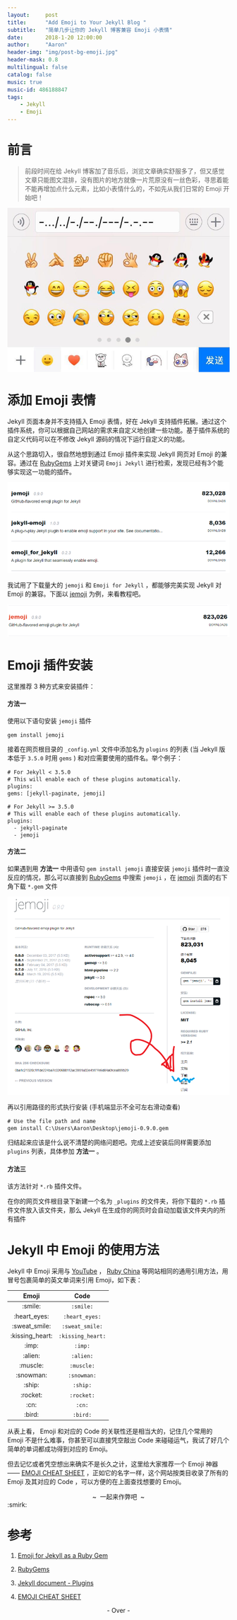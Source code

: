 ```yaml
---
layout:     post
title:      "Add Emoji to Your Jekyll Blog "
subtitle:   "简单几步让你的 Jekyll 博客兼容 Emoji 小表情"
date:       2018-1-20 12:00:00
author:     "Aaron"
header-img: "img/post-bg-emoji.jpg"
header-mask: 0.8
multilingual: false
catalog: false
music: true
music-id: 486188847
tags:
    - Jekyll
    - Emoji
---
```



# 前言
> 前段时间在给 Jekyll 博客加了音乐后，浏览文章确实舒服多了，但又感觉文章只能图文混排，没有图片的地方就像一片荒原没有一丝色彩，寻思着能不能再增加点什么元素，比如小表情什么的，不如先从我们日常的 Emoji 开始吧！


![textemoji](/img/in-post/2018-1-20-Emoji/textemoji.png)

# 添加 Emoji 表情

Jekyll 页面本身并不支持插入 Emoji 表情，好在 Jekyll 支持插件拓展。通过这个插件系统，你可以根据自己网站的需求来自定义地创建一些功能。基于插件系统的自定义代码可以在不修改 Jekyll 源码的情况下运行自定义的功能。

从这个思路切入，很自然地想到通过 Emoji 插件来实现 Jekyll 网页对 Emoji 的兼容。通过在 [RubyGems](https://rubygems.org/gems) 上对关键词 ```Emoji Jekyll``` 进行检索，发现已经有3个能够实现这一功能的插件。

![relevent Emoji](/img/in-post/2018-1-20-Emoji/releventEmoji.png)

我试用了下载量大的 ```jemoji``` 和 ```Emoji for Jekyll``` ，都能够完美实现 Jekyll 对 Emoji 的兼容。下面以 [jemoji](https://rubygems.org/gems/jemoji) 为例，来看教程吧。

![jemoji](/img/in-post/2018-1-20-Emoji/jemoji.png)


# Emoji 插件安装

这里推荐 3 种方式来安装插件：

#### **方法一**
使用以下语句安装 ```jemoji``` 插件
```
gem install jemoji
```

接着在网页根目录的 ```_config.yml``` 文件中添加名为 ```plugins``` 的列表 (当 Jekyll 版本低于 ```3.5.0``` 时用 ```gems``` ) 和对应需要使用的插件名。举个例子：

```
# For Jekyll < 3.5.0
# This will enable each of these plugins automatically.
plugins:
gems: [jekyll-paginate, jemoji]
```

```
# For Jekyll >= 3.5.0
# This will enable each of these plugins automatically.
plugins:
  - jekyll-paginate
  - jemoji
```

#### **方法二**
如果遇到用 **方法一** 中用语句 ```gem install jemoji``` 直接安装 ```jemoji``` 插件时一直没反应的情况，那么可以直接到 [RubyGems](https://rubygems.org/gems) 中搜索 ```jemoji``` ，在 [jemoji](https://rubygems.org/gems/jemoji) 页面的右下角下载 ```*.gem``` 文件

![downloadJemoji](/img/in-post/2018-1-20-Emoji/downloadjemoji.png)

再以引用路径的形式执行安装 (手机端显示不全可左右滑动查看)

```
# Use the file path and name
gem install C:\Users\Aaron\Desktop\jemoji-0.9.0.gem
```

归结起来应该是什么说不清楚的网络问题吧。完成上述安装后同样需要添加 ```plugins``` 列表，具体参加 **方法一** 。


#### **方法三**
该方法针对 ```*.rb``` 插件文件。

在你的网页文件根目录下新建一个名为 ```_plugins``` 的文件夹，将你下载的 ```*.rb``` 插件文件放入该文件夹，那么 Jekyll 在生成你的网页时会自动加载该文件夹内的所有插件

# Jekyll 中 Emoji 的使用方法

Jekyll 中 Emoji 采用与 [YouTube](https://youtube.com/) ， [Ruby China](http://ruby-china.org/) 等网站相同的通用引用方法，用冒号包裹简单的英文单词来引用 Emoji，如下表：

<style>
#emoji
img{margin: 0}
</style>

<table id="emoji" class="table table-bordered table-striped table-condensed">
	<thead>
		<tr>
			<th>Emoji</th>
			<th>Code</th>
		</tr>
	</thead>
	<tbody>
		<tr>
			<td align="center"> :smile: </td>
			<td align="center"> <code>:smile:</code> </td>
		</tr>
		<tr>
			<td align="center"> :heart_eyes: </td>
			<td align="center"> <code>:heart_eyes:</code> </td>
		</tr>
		<tr>
			<td align="center"> :sweat_smile: </td>
			<td align="center"> <code>:sweat_smile:</code> </td>
		</tr>
		<tr>
			<td align="center"> :kissing_heart: </td>
			<td align="center"> <code>:kissing_heart:</code> </td>
		</tr>
    <tr>
			<td align="center"> :imp: </td>
			<td align="center"> <code>:imp:</code> </td>
		</tr>
		<tr>
			<td align="center"> :alien: </td>
			<td align="center"> <code>:alien:</code> </td>
		</tr>
		<tr>
			<td align="center"> :muscle: </td>
			<td align="center"> <code>:muscle:</code> </td>
		</tr>
    <tr>
			<td align="center"> :snowman: </td>
			<td align="center"> <code>:snowman:</code> </td>
		</tr>
    <tr>
			<td align="center"> :ship: </td>
			<td align="center"> <code>:ship:</code> </td>
		</tr>
		<tr>
			<td align="center"> :rocket: </td>
			<td align="center"> <code>:rocket:</code> </td>
		</tr>
		<tr>
			<td align="center"> :cn: </td>
			<td align="center"> <code>:cn:</code> </td>
		</tr>
    <tr>
			<td align="center"> :bird: </td>
			<td align="center"> <code>:bird:</code> </td>
		</tr>
  </tbody>
</table>

从表上看， Emoji 和对应的 Code 的关联性还是相当大的，记住几个常用的 Emoji 不是什么难事，你甚至可以直接凭空敲出 Code 来碰碰运气，我试了好几个简单的单词都成功得到对应的 Emoji。

但去记忆或者凭空想出来确实不是长久之计，这里给大家推荐一个 Emoji
神器—— [EMOJI CHEAT SHEET](https://www.webpagefx.com/tools/emoji-cheat-sheet/) ，正如它的名字一样，这个网站按类目收录了所有的 Emoji 及其对应的 Code ，可以方便的在上面查找想要的 Emoji。

<center>~ &nbsp;一起来作弊吧&nbsp; ~</center>
:smirk:


# 参考

1. [Emoji for Jekyll as a Ruby Gem](http://www.yihangho.com/emoji-for-jekyll-as-a-ruby-gem/)

2. [RubyGems](https://rubygems.org/gems)

3. [Jekyll document - Plugins](https://jekyllrb.com/docs/plugins/)

4. [EMOJI CHEAT SHEET](https://www.webpagefx.com/tools/emoji-cheat-sheet/)


<center>- Over -</center>

